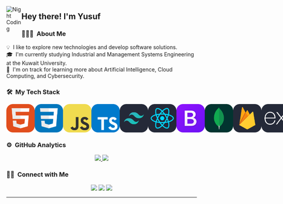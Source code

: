 

<img alt="Night Coding" src="./assets/Hand%20Wave.gif" width='40' align="left"/><h2>Hey there! I'm Yusuf</h2>

<!-- ## 👋 &nbsp;Hey there! I'm Yusuf -->

### 👨🏻‍💻 &nbsp;About Me

💡 &nbsp;I like to explore new technologies and develop software solutions.\
🎓 &nbsp;I'm currently studying Industrial and Management Systems Engineering at the Kuwait University.\
🌱 &nbsp;I'm on track for learning more about Artificial Intelligence, Cloud Computing, and Cybersecurity.



### 🛠 &nbsp;My Tech Stack
<div style="display: flex">
  
<img width=75 src="https://raw.githubusercontent.com/tandpfun/skill-icons/65dea6c4eaca7da319e552c09f4cf5a9a8dab2c8/icons/HTML.svg" alt="html"/>
<img width=75 src="https://raw.githubusercontent.com/tandpfun/skill-icons/65dea6c4eaca7da319e552c09f4cf5a9a8dab2c8/icons/CSS.svg" alt="css"/>
<img width=75 src="https://raw.githubusercontent.com/tandpfun/skill-icons/65dea6c4eaca7da319e552c09f4cf5a9a8dab2c8/icons/JavaScript.svg" alt="js"/>
<img width=75 src="https://raw.githubusercontent.com/tandpfun/skill-icons/65dea6c4eaca7da319e552c09f4cf5a9a8dab2c8/icons/TypeScript.svg" alt="ts"/>
<img width=75 src="https://raw.githubusercontent.com/tandpfun/skill-icons/65dea6c4eaca7da319e552c09f4cf5a9a8dab2c8/icons/TailwindCSS-Dark.svg" alt="tailwindcss"/>
<img width=75 src="https://raw.githubusercontent.com/tandpfun/skill-icons/65dea6c4eaca7da319e552c09f4cf5a9a8dab2c8/icons/React-Dark.svg" alt="reactjs"/>
<img width=75 src="https://raw.githubusercontent.com/tandpfun/skill-icons/65dea6c4eaca7da319e552c09f4cf5a9a8dab2c8/icons/Bootstrap.svg" alt="bootstrap"/>
<img width=75 src="https://raw.githubusercontent.com/tandpfun/skill-icons/65dea6c4eaca7da319e552c09f4cf5a9a8dab2c8/icons/MongoDB.svg" alt="mongodb"/>
<img width=75 src="https://raw.githubusercontent.com/tandpfun/skill-icons/65dea6c4eaca7da319e552c09f4cf5a9a8dab2c8/icons/Firebase-Dark.svg" alt="firebase"/>
<img width=75 src="https://raw.githubusercontent.com/tandpfun/skill-icons/65dea6c4eaca7da319e552c09f4cf5a9a8dab2c8/icons/ExpressJS-Dark.svg" alt="express"/>
<img width=75 src="https://raw.githubusercontent.com/tandpfun/skill-icons/65dea6c4eaca7da319e552c09f4cf5a9a8dab2c8/icons/NextJS-Dark.svg" alt="nextjs"/>
<img width=75 src="https://raw.githubusercontent.com/tandpfun/skill-icons/65dea6c4eaca7da319e552c09f4cf5a9a8dab2c8/icons/Postman.svg" alt="postman"/>
<img width=75 src="https://raw.githubusercontent.com/tandpfun/skill-icons/65dea6c4eaca7da319e552c09f4cf5a9a8dab2c8/icons/VSCode-Dark.svg" alt="vscode"/>
<img width=75 src="https://raw.githubusercontent.com/tandpfun/skill-icons/65dea6c4eaca7da319e552c09f4cf5a9a8dab2c8/icons/Git.svg" alt="git"/>
<img width=75 src="https://raw.githubusercontent.com/tandpfun/skill-icons/65dea6c4eaca7da319e552c09f4cf5a9a8dab2c8/icons/Netlify-Dark.svg" alt="netlify"/>

</div>



### ⚙️ &nbsp;GitHub Analytics

<p align="center">
<a href="https://github.com/D-Yusuf">
  <img height="180em" src="https://github-readme-stats-eight-theta.vercel.app/api?username=D-Yusuf&show_icons=true&theme=algolia&include_all_commits=true&count_private=true"/>
  <img height="180em" src="https://github-readme-stats-eight-theta.vercel.app/api/top-langs/?username=D-Yusuf&layout=compact&langs_count=8&theme=algolia"/>
</a>
</p>

### 🤝🏻 &nbsp;Connect with Me

<p align="center">
<a href="https://www.yalnasiri.com"><img src="https://img.shields.io/badge/-yalnasiri.com-3423A6?style=flat&logo=Google-Chrome&logoColor=white"/></a>
<a href="https://www.linkedin.com/in/yusuf-alnasiri-4b4546238"><img src="https://img.shields.io/badge/-yusuf%20alnasiri-0077B5?style=flat&logo=Linkedin&logoColor=white"/></a>
<a href="mailto:alnasiriyusuf@gmail.com"><img src="https://img.shields.io/badge/-alnasiriyusuf@gmail.com-D14836?style=flat&logo=Gmail&logoColor=white"/></a>

</p>

-----

